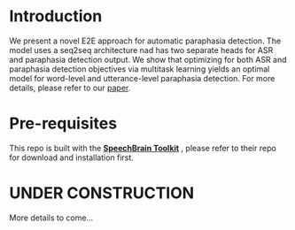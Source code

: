 # Introduction
We present a novel E2E approach for automatic paraphasia detection. The model uses a seq2seq architecture nad has two separate heads for ASR and paraphasia detection output. We show that optimizing for both ASR and paraphasia detection objectives via multitask learning yields an optimal model for word-level and utterance-level paraphasia detection. For more details, please refer to our [paper](https://arxiv.org/abs/2312.10518).




# Pre-requisites
This repo is built with the **[SpeechBrain Toolkit](https://github.com/speechbrain/speechbrain)** , please refer to their repo for download and installation first.


# UNDER CONSTRUCTION
More details to come...

